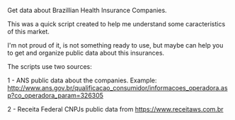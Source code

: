 Get data about Brazillian Health Insurance Companies.

This was a quick script created to help me understand some caracteristics of this market.

I'm not proud of it, is not something ready to use, but maybe can help you to get and organize public data about this insurances.

The scripts use two sources:

1 - ANS public data about the companies. Example: http://www.ans.gov.br/qualificacao_consumidor/informacoes_operadora.asp?co_operadora_param=326305

2 - Receita Federal CNPJs public data from https://www.receitaws.com.br